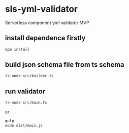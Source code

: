 # sls-yml-validator
Serverless component yml validator MVP

## install dependence firstly
```bash
npm install
```

## build json schema file from ts schema
```bash
ts-node src/builder.ts
```

## run validator
```bash
ts-node src/main.ts
```

or

```bash
gulp                                                  
node dist/main.js 
```

